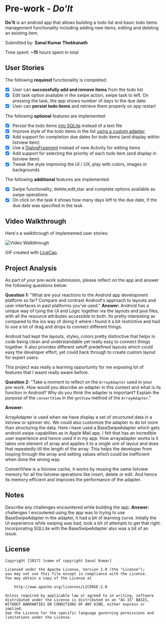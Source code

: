# Pre-work - *Do'It*

**Do'It** is an android app that allows building a todo list and basic todo items management functionality including adding new items, editing and deleting an existing item.

Submitted by: **Sanal Kumar Thekkanath**

Time spent: **~15** hours spent in total

## User Stories

The following **required** functionality is completed:

* [x] User can **successfully add and remove items** from the todo list
* [x] Edit task option available in the swipe action, swipe task to left. On pressing the task, the app shows number of days to the due date.
* [x] User can **persist todo items** and retrieve them properly on app restart

The following **optional** features are implemented:

* [x] Persist the todo items [into SQLite](http://guides.codepath.com/android/Persisting-Data-to-the-Device#sqlite) instead of a text file
* [x] Improve style of the todo items in the list [using a custom adapter](http://guides.codepath.com/android/Using-an-ArrayAdapter-with-ListView)
* [x] Add support for completion due dates for todo items (and display within listview item)
* [x] Use a [DialogFragment](http://guides.codepath.com/android/Using-DialogFragment) instead of new Activity for editing items
* [x] Add support for selecting the priority of each todo item (and display in listview item)
* [x] Tweak the style improving the UI / UX, play with colors, images or backgrounds

The following **additional** features are implemented:

* [x] Swipe functionality, delete,edit,star and complete options available as swipe operations
* [x] On click on the task it shows how many days left to the due date, if the due date was specified in the task.

## Video Walkthrough

Here's a walkthrough of implemented user stories:

<img src='http://i.imgur.com/JUf5mgc.gif' title='Video Walkthrough' width='' alt='Video Walkthrough' />

GIF created with [LiceCap](http://www.cockos.com/licecap/).

## Project Analysis

As part of your pre-work submission, please reflect on the app and answer the following questions below:

**Question 1:** "What are your reactions to the Android app development platform so far? Compare and contrast Android's approach to layouts and user interfaces in past platforms you've used."
**Answer:**
Android has a unique way of tying the UI and Logic together via the layouts and java files, with all the resource attributes accessible to both. Its pretty interesting as compared to the ios way of doing it where i found it a bit restrictive and had to use a lot of drag and drops to connect different things.

Android had kept the layouts, styles, colors pretty distinctive that helps in code being clean and understandable yet really easy to connect things together. It also provides different setoff predefined layouts which could easy the developer effort, yet could hack through to create custom layout for expert users.

This project was really a learning oppurtunity for me exposing lot of features that I wasnt really aware before.


**Question 2:** "Take a moment to reflect on the `ArrayAdapter` used in your pre-work. How would you describe an adapter in this context and what is its function in Android? Why do you think the adapter is important? Explain the purpose of the `convertView` in the `getView` method of the `ArrayAdapter`."

**Answer:**

ArrayAdapter is used when we have display a set of structured data in a listview or spinner etc. We could also customize the adapter to do lot more than structuring the data. Here i have used a BaseSwipeAdapter which gets android swipe capabilites as in Apple Mail app. I felt that has an incredible user experience and hence used it in my app. How arrayadapter works is it takes one element of array and applies it to a single unit of layout and does that repeatedly till the length of the array. This helps the developer from looping through the array and setting values which could be inefficient when done the wrong way.

ConvertView is a listview cache, it works by reusing the same listview memory for all the listview operations like insert, delete or edit. And hence its memory efficient and improves the performance of the adapter.

## Notes

Describe any challenges encountered while building the app.
**Answer:**
challenges I encoutered using the app was to trying to use BaseSwipeAdapter in the adapter, it had a bit of learning curve. Intially the UI experience while swiping was bad, took a bit of attempts to get that right.  Incorporating SQLLite with the BaseSwipeAdapter also was a bit of an issue.
  

## License

    Copyright [2017] [name of copyright Sanal Kumar]

    Licensed under the Apache License, Version 2.0 (the "License");
    you may not use this file except in compliance with the License.
    You may obtain a copy of the License at

        http://www.apache.org/licenses/LICENSE-2.0

    Unless required by applicable law or agreed to in writing, software
    distributed under the License is distributed on an "AS IS" BASIS,
    WITHOUT WARRANTIES OR CONDITIONS OF ANY KIND, either express or implied.
    See the License for the specific language governing permissions and
    limitations under the License.
